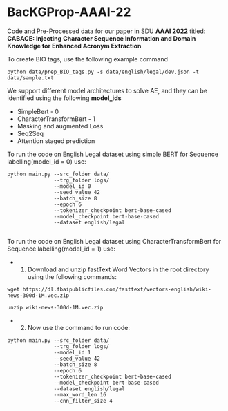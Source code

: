 # BacKGProp-AAAI-22
Code and Pre-Processed data for our paper in SDU **AAAI 2022** titled: **CABACE: Injecting Character Sequence Information and Domain Knowledge for Enhanced Acronym Extraction**

To create BIO tags, use the following  example command

```python data/prep_BIO_tags.py -s data/english/legal/dev.json -t   data/sample.txt```

We support different model architectures to solve AE, and they can be identified using the following **model_ids**

* SimpleBert - 0
* CharacterTransformBert - 1
* Masking and augmented Loss
* Seq2Seq
* Attention staged prediction


To run the code on English Legal dataset using simple BERT for Sequence labelling(model_id = 0) use:

```
python main.py --src_folder data/
               --trg_folder logs/
               --model_id 0
               --seed_value 42
               --batch_size 8
               --epoch 6
               --tokenizer_checkpoint bert-base-cased
               --model_checkpoint bert-base-cased
               --dataset english/legal
     
 ```
 
 To run the code on English Legal dataset using CharacterTransformBert for Sequence labelling(model_id = 1) use:
 
 * 1) Download and unzip fastText Word Vectors in the root directory using the following commands:
  ``` 
  wget https://dl.fbaipublicfiles.com/fasttext/vectors-english/wiki-news-300d-1M.vec.zip  
  ```
  ```
  unzip wiki-news-300d-1M.vec.zip
  ```
 * 2) Now use the command to run code:

```
python main.py --src_folder data/
               --trg_folder logs/
               --model_id 1
               --seed_value 42
               --batch_size 8
               --epoch 6
               --tokenizer_checkpoint bert-base-cased
               --model_checkpoint bert-base-cased
               --dataset english/legal
               --max_word_len 16
               --cnn_filter_size 4
     
 ```


